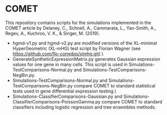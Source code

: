 # COMET
This repository contains scripts for the simulations implemented in the COMET article by Delaney, C., Schnell, A., Cammarata, L., Yao-Smith, A., Regev, A., Kuchroo, V. K., \& Singer, M. (2019).

* hgmd-v1.py and hgmd-v2.py are modified versions of the XL-minimal HyperGeometric (XL-mHG) test script by Florian Wagner (see https://github.com/flo-compbio/xlmhg.git).\\
* GenerateSyntheticExpressionMatrix.py generates Gaussian expression values for one gene in many cells. This script is used in Simulations-TestComparisons-Normal.py and Simulations-TestComparisons-		NegBin.py.
* Simulations-TestComparisons-Normal.py and Simulations-TestComparisons-NegBin.py compare COMET to standard statistical tests used in gene differential expression testing.\\
* Simulations-ClassifierComparisons-Gaussian.py and Simulations-ClassifierComparisons-PoissonGamma.py compare COMET to standard classifiers including logistic regression and tree ensembles 	methods.
